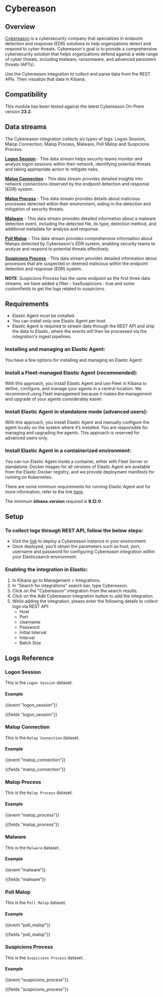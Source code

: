 # Cybereason

## Overview

[Cybereason](https://www.cybereason.com/) is a cybersecurity company that specializes in endpoint detection and response (EDR) solutions to help organizations detect and respond to cyber threats. Cybereason's goal is to provide a comprehensive cybersecurity solution that helps organizations defend against a wide range of cyber threats, including malware, ransomware, and advanced persistent threats (APTs).

Use the Cybereason integration to collect and parse data from the REST APIs. Then visualize that data in Kibana.

## Compatibility

This module has been tested against the latest Cybereason On-Prem version **23.2**.

## Data streams

The Cybereason integration collects six types of logs: Logon Session, Malop Connection, Malop Process, Malware, Poll Malop and Suspicions Process.

**[Logon Session](https://api-doc.cybereason.com/en/latest/APIReference/QueryAPI/queryElementFeatures.html#logon-session-edr)** - This data stream helps security teams monitor and analyze logon sessions within their network, identifying potential threats and taking appropriate action to mitigate risks.

**[Malop Connection](https://api-doc.cybereason.com/en/latest/APIReference/QueryAPI/queryElementFeatures.html#connection-edr-and-xdr)** - This data stream provides detailed insights into network connections observed by the endpoint detection and response (EDR) system.

**[Malop Process](https://api-doc.cybereason.com/en/latest/APIReference/QueryAPI/queryElementFeatures.html#malop-process-edr)** - This data stream provides details about malicious processes detected within their environment, aiding in the detection and mitigation of security threats.

**[Malware](https://api-doc.cybereason.com/en/latest/APIReference/MalwareAPI/queryMalwareTypes.html#querymalware)** - This data stream provides detailed information about a malware detection event, including the detected file, its type, detection method, and additional metadata for analysis and response.

**[Poll Malop](https://api-doc.cybereason.com/en/latest/APIReference/MalopAPI/getMalopsMalware.html#getmalopsmalware)** - This data stream provides comprehensive information about Malops detected by Cybereason's EDR system, enabling security teams to analyze and respond to potential threats effectively.

**[Suspicions Process]()** - This data stream provides detailed information about processes that are suspected or deemed malicious within the endpoint detection and response (EDR) system.

**NOTE**: Suspicions Process has the same endpoint as the first three data streams, we have added a filter - hasSuspicions : true and some customfields to get the logs related to suspicions.

## Requirements

- Elastic Agent must be installed.
- You can install only one Elastic Agent per host.
- Elastic Agent is required to stream data through the REST API and ship the data to Elastic, where the events will then be processed via the integration's ingest pipelines.

### Installing and managing an Elastic Agent:

You have a few options for installing and managing an Elastic Agent:

### Install a Fleet-managed Elastic Agent (recommended):

With this approach, you install Elastic Agent and use Fleet in Kibana to define, configure, and manage your agents in a central location. We recommend using Fleet management because it makes the management and upgrade of your agents considerably easier.

### Install Elastic Agent in standalone mode (advanced users):

With this approach, you install Elastic Agent and manually configure the agent locally on the system where it’s installed. You are responsible for managing and upgrading the agents. This approach is reserved for advanced users only.

### Install Elastic Agent in a containerized environment:

You can run Elastic Agent inside a container, either with Fleet Server or standalone. Docker images for all versions of Elastic Agent are available from the Elastic Docker registry, and we provide deployment manifests for running on Kubernetes.

There are some minimum requirements for running Elastic Agent and for more information, refer to the link [here](https://www.elastic.co/guide/en/fleet/current/elastic-agent-installation.html).

The minimum **kibana.version** required is **8.12.0**.

## Setup

### To collect logs through REST API, follow the below steps:

- Visit the [link](https://www.cybereason.com/platform/bundles) to deploy a Cybereason instance in your environment.
- Once deployed, you'll obtain the parameters such as host, port, username and password for configuring Cybereason integration within your Elasticsearch environment.

### Enabling the integration in Elastic:

1. In Kibana go to Management > Integrations.
2. In "Search for integrations" search bar, type Cybereason.
3. Click on the "Cybereason" integration from the search results.
4. Click on the Add Cybereason Integration button to add the integration.
5. While adding the integration, please enter the following details to collect logs via REST API:
   - Host
   - Port
   - Username
   - Password
   - Initial Interval
   - Interval
   - Batch Size

## Logs Reference

### Logon Session

This is the `Logon Session` dataset.

#### Example

{{event "logon_session"}}

{{fields "logon_session"}}

### Malop Connection

This is the `Malop Connection` dataset.

#### Example

{{event "malop_connection"}}

{{fields "malop_connection"}}

### Malop Process

This is the `Malop Process` dataset.

#### Example

{{event "malop_process"}}

{{fields "malop_process"}}

### Malware

This is the `Malware` dataset.

#### Example

{{event "malware"}}

{{fields "malware"}}

### Poll Malop

This is the `Poll Malop` dataset.

#### Example

{{event "poll_malop"}}

{{fields "poll_malop"}}

### Suspicions Process

This is the `Suspicions Process` dataset.

#### Example

{{event "suspicions_process"}}

{{fields "suspicions_process"}}